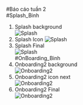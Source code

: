 #Báo cáo tuần 2  
#Splash_Binh  
1. Splash background  
![Splash](https://github.com/anhtranngocy7-gmail-com/LTDDbtvn/blob/nhom3_binh/HinhAnh/binh_background_splash.png)  
2. Splash Icon
![Splash](https://github.com/anhtranngocy7-gmail-com/LTDDbtvn/blob/nhom3_binh/HinhAnh/binh_splash.png)  
3. Splash Final  
![Splash](https://github.com/anhtranngocy7-gmail-com/LTDDbtvn/blob/nhom3_binh/HinhAnh/binh_splash_final.png)  
#OnBoarding_Binh  
1. Onboarding2 background  
![Onboarding2](https://github.com/anhtranngocy7-gmail-com/LTDDbtvn/blob/nhom3_binh/HinhAnh/binh_background_onboarding2.png)  
2. Onboarding2 icon next  
![Onboarding2](https://github.com/anhtranngocy7-gmail-com/LTDDbtvn/blob/nhom3_binh/HinhAnh/binh_next_onboarding2.png)  
3. Onboarding2 Final  
![Onboarding2](https://github.com/anhtranngocy7-gmail-com/LTDDbtvn/blob/nhom3_binh/HinhAnh/binh_onboarding2_final.png)  
